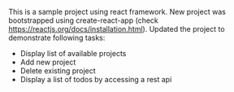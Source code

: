 This is a sample project using react framework. 
New project was bootstrapped using create-react-app (check https://reactjs.org/docs/installation.html).
Updated the project to demonstrate following tasks:
- Display list of available projects
- Add new project
- Delete existing project
- Display a list of todos by accessing a rest api
